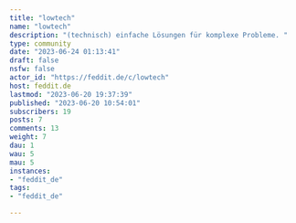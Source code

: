 ```yaml
---
title: "lowtech" 
name: "lowtech"
description: "(technisch) einfache Lösungen für komplexe Probleme. "
type: community
date: "2023-06-24 01:13:41"
draft: false
nsfw: false
actor_id: "https://feddit.de/c/lowtech"
host: feddit.de
lastmod: "2023-06-20 19:37:39"
published: "2023-06-20 10:54:01"
subscribers: 19
posts: 7
comments: 13
weight: 7
dau: 1
wau: 5
mau: 5
instances:
- "feddit_de"
tags: 
- "feddit_de"

---
```

